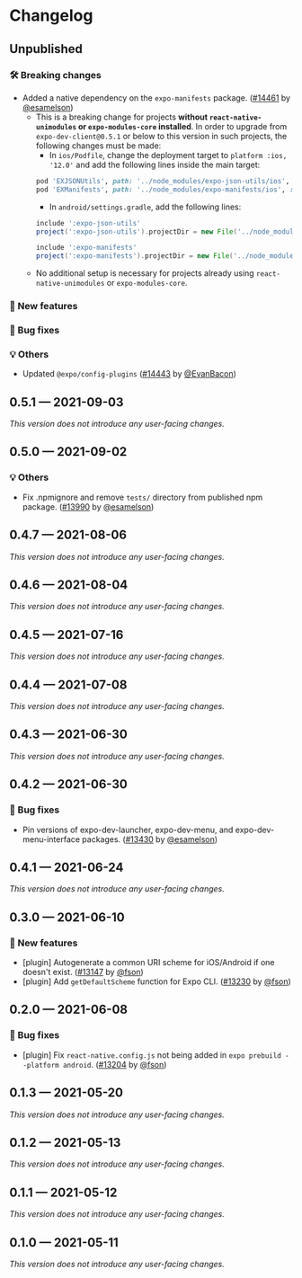 # Changelog

## Unpublished

### 🛠 Breaking changes

- Added a native dependency on the `expo-manifests` package. ([#14461](https://github.com/expo/expo/pull/14461) by [@esamelson](https://github.com/esamelson))
  - This is a breaking change for projects **without `react-native-unimodules` or `expo-modules-core` installed**. In order to upgrade from `expo-dev-client@0.5.1` or below to this version in such projects, the following changes must be made:
    - In `ios/Podfile`, change the deployment target to `platform :ios, '12.0'` and add the following lines inside the main target:
    ```ruby
    pod 'EXJSONUtils', path: '../node_modules/expo-json-utils/ios', :configurations => :debug
    pod 'EXManifests', path: '../node_modules/expo-manifests/ios', :configurations => :debug
    ```
    - In `android/settings.gradle`, add the following lines:
    ```groovy
    include ':expo-json-utils'
    project(':expo-json-utils').projectDir = new File('../node_modules/expo-json-utils/android')

    include ':expo-manifests'
    project(':expo-manifests').projectDir = new File('../node_modules/expo-manifests/android')
    ```
  - No additional setup is necessary for projects already using `react-native-unimodules` or `expo-modules-core`.

### 🎉 New features

### 🐛 Bug fixes

### 💡 Others

- Updated `@expo/config-plugins` ([#14443](https://github.com/expo/expo/pull/14443) by [@EvanBacon](https://github.com/EvanBacon))

## 0.5.1 — 2021-09-03

_This version does not introduce any user-facing changes._

## 0.5.0 — 2021-09-02

### 💡 Others

- Fix .npmignore and remove `tests/` directory from published npm package. ([#13990](https://github.com/expo/expo/pull/13990) by [@esamelson](https://github.com/esamelson))

## 0.4.7 — 2021-08-06

_This version does not introduce any user-facing changes._

## 0.4.6 — 2021-08-04

_This version does not introduce any user-facing changes._

## 0.4.5 — 2021-07-16

_This version does not introduce any user-facing changes._

## 0.4.4 — 2021-07-08

_This version does not introduce any user-facing changes._

## 0.4.3 — 2021-06-30

_This version does not introduce any user-facing changes._

## 0.4.2 — 2021-06-30

### 🐛 Bug fixes

- Pin versions of expo-dev-launcher, expo-dev-menu, and expo-dev-menu-interface packages. ([#13430](https://github.com/expo/expo/pull/13430) by [@esamelson](https://github.com/esamelson))

## 0.4.1 — 2021-06-24

_This version does not introduce any user-facing changes._

## 0.3.0 — 2021-06-10

### 🎉 New features

- [plugin] Autogenerate a common URI scheme for iOS/Android if one doesn't exist. ([#13147](https://github.com/expo/expo/pull/13147) by [@fson](https://github.com/fson))
- [plugin] Add `getDefaultScheme` function for Expo CLI. ([#13230](https://github.com/expo/expo/pull/13230) by [@fson](https://github.com/fson))

## 0.2.0 — 2021-06-08

### 🐛 Bug fixes

- [plugin] Fix `react-native.config.js` not being added in `expo prebuild --platform android`. ([#13204](https://github.com/expo/expo/pull/13204) by [@fson](https://github.com/fson))

## 0.1.3 — 2021-05-20

_This version does not introduce any user-facing changes._

## 0.1.2 — 2021-05-13

_This version does not introduce any user-facing changes._

## 0.1.1 — 2021-05-12

_This version does not introduce any user-facing changes._

## 0.1.0 — 2021-05-11

_This version does not introduce any user-facing changes._
